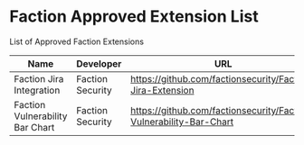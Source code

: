 # Faction Approved Extension List


List of Approved Faction Extensions

| Name | Developer | URL |
| --- | --- | --- |
| Faction Jira Integration | Faction Security | https://github.com/factionsecurity/Faction-Jira-Extension |
| Faction Vulnerability Bar Chart | Faction Security | https://github.com/factionsecurity/Faction-Vulnerability-Bar-Chart |
